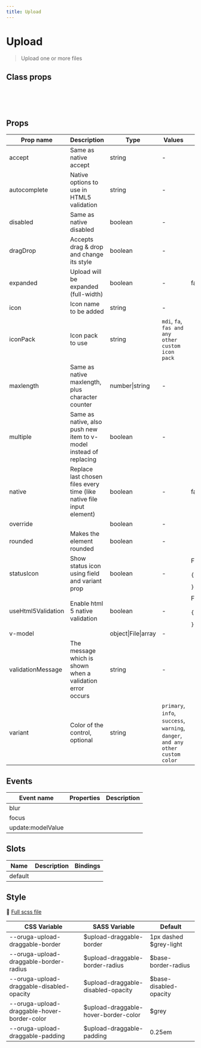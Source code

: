 ```yaml
---
title: Upload
---
```


# Upload

<div class="vp-doc">

> Upload one or more files

</div>
<example-upload />

## Class props

<br />

<inspector-upload-viewer />

<br />
<br />

<div class="vp-doc">

## Props

| Prop name          | Description                                                           | Type                | Values                                                                          | Default                                                                                                                                  |
| ------------------ | --------------------------------------------------------------------- | ------------------- | ------------------------------------------------------------------------------- | ---------------------------------------------------------------------------------------------------------------------------------------- |
| accept             | Same as native accept                                                 | string              | -                                                                               |                                                                                                                                          |
| autocomplete       | Native options to use in HTML5 validation                             | string              | -                                                                               |                                                                                                                                          |
| disabled           | Same as native disabled                                               | boolean             | -                                                                               |                                                                                                                                          |
| dragDrop           | Accepts drag & drop and change its style                              | boolean             | -                                                                               |                                                                                                                                          |
| expanded           | Upload will be expanded (full-width)                                  | boolean             | -                                                                               | false                                                                                                                                    |
| icon               | Icon name to be added                                                 | string              | -                                                                               |                                                                                                                                          |
| iconPack           | Icon pack to use                                                      | string              | `mdi`, `fa`, `fas and any other custom icon pack`                               |                                                                                                                                          |
| maxlength          | Same as native maxlength, plus character counter                      | number\|string      | -                                                                               |                                                                                                                                          |
| multiple           | Same as native, also push new item to v-model instead of replacing    | boolean             | -                                                                               |                                                                                                                                          |
| native             | Replace last chosen files every time (like native file input element) | boolean             | -                                                                               | false                                                                                                                                    |
| override           |                                                                       | boolean             | -                                                                               |                                                                                                                                          |
| rounded            | Makes the element rounded                                             | boolean             | -                                                                               |                                                                                                                                          |
| statusIcon         | Show status icon using field and variant prop                         | boolean             | -                                                                               | <div>From <b>config</b></div><br><code style='white-space: nowrap; padding: 0;'>{<br>&nbsp;&nbsp; "statusIcon": true<br>}</code>         |
| useHtml5Validation | Enable html 5 native validation                                       | boolean             | -                                                                               | <div>From <b>config</b></div><br><code style='white-space: nowrap; padding: 0;'>{<br>&nbsp;&nbsp; "useHtml5Validation": true<br>}</code> |
| v-model            |                                                                       | object\|File\|array | -                                                                               |                                                                                                                                          |
| validationMessage  | The message which is shown when a validation error occurs             | string              | -                                                                               |                                                                                                                                          |
| variant            | Color of the control, optional                                        | string              | `primary`, `info`, `success`, `warning`, `danger`, `and any other custom color` |                                                                                                                                          |

## Events

| Event name        | Properties | Description |
| ----------------- | ---------- | ----------- |
| blur              |            |
| focus             |            |
| update:modelValue |            |

## Slots

| Name    | Description | Bindings |
| ------- | ----------- | -------- |
| default |             |          |

## Style

📄 [Full scss file](https://github.com/oruga-ui/oruga/blob/master/packages/oruga/src/scss/components/__upload.scss.scss)

| CSS Variable                                | SASS Variable                         | Default                 |
| ------------------------------------------- | ------------------------------------- | ----------------------- |
| --oruga-upload-draggable-border             | \$upload-draggable-border             | 1px dashed \$grey-light |
| --oruga-upload-draggable-border-radius      | \$upload-draggable-border-radius      | \$base-border-radius    |
| --oruga-upload-draggable-disabled-opacity   | \$upload-draggable-disabled-opacity   | \$base-disabled-opacity |
| --oruga-upload-draggable-hover-border-color | \$upload-draggable-hover-border-color | \$grey                  |
| --oruga-upload-draggable-padding            | \$upload-draggable-padding            | 0.25em                  |

</div>

